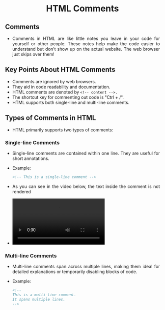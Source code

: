 <style>
    body {
        text-align: justify;
    }
</style>

<h1 style="text-align: center;">HTML Comments</h1>

## Comments

- Comments in HTML are like little notes you leave in your code for yourself or other people. These notes help make the code easier to understand but don't show up on the actual website. The web browser just skips over them!

## Key Points About HTML Comments

- Comments are ignored by web browsers.
- They aid in code readability and documentation.
- HTML comments are denoted by `<!-- content -->.`
- The shortcut key for commenting out code is "Ctrl + /".
- HTML supports both single-line and multi-line comments.

## Types of Comments in HTML

- HTML primarily supports two types of comments:

### Single-line Comments

- Single-line comments are contained within one line. They are useful for short annotations.

- Example:

  ```html
  <!-- This is a single-line comment -->
  ```

- As you can see in the video below, the text inside the comment is not rendered

- <video src="./assets/comments.mp4" alt="Single line comment">

### Multi-line Comments

- Multi-line comments span across multiple lines, making them ideal for detailed explanations or temporarily disabling blocks of code.
- Example:

  ```html
  <!-- 
  This is a multi-line comment.
  It spans multiple lines.
  -->
  ```
